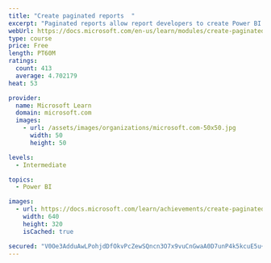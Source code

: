 ```yaml
---
title: "Create paginated reports  "
excerpt: "Paginated reports allow report developers to create Power BI artifacts that have tightly controlled rendering requirements. Paginated reports are ideal for creating sales invoices, receipts, purchase orders, and tabular data. This module will teach you how to create reports, add parameters, and work with tables and charts in paginated reports."
webUrl: https://docs.microsoft.com/en-us/learn/modules/create-paginated-reports-power-bi/
type: course
price: Free
length: PT60M
ratings:
  count: 413
  average: 4.702179
heat: 53

provider:
  name: Microsoft Learn
  domain: microsoft.com
  images:
    - url: /assets/images/organizations/microsoft.com-50x50.jpg
      width: 50
      height: 50

levels:
  - Intermediate

topics:
  - Power BI

images:
  - url: https://docs.microsoft.com/learn/achievements/create-paginated-reports-power-bi-social.png
    width: 640
    height: 320
    isCached: true

secured: "V0Oe3AdduAwLPohjdDfOkvPcZewSQncn3O7x9vuCnGwaA0D7unP4k5kcuE5u+HoDuWD+C962LIZSbE3jCXogJ+0JDt0L/EKkbEakV8OBKnnwAGtJ9NCGNOq++LyGGum+iHA9MPvw+YC5PbBcWH8EvDMqI/bOG8stPKJR3WGOIik/U1XKJp2spFrhlvDuCBElEPje13ePK+xpZwMf/CB+nX2tx/7Hc8D9OfptrLO4jty7PQq1tFu6FNRzPv14U5otqv3pGVGfsayGUoyiM18O1gcvBDx2/TGuNYoe9p1rar52CCS56URNQDBgdwf8AvXPQvrhVeCD8XsDaWl7MhHW3YdnVRYBnBgZpRELD2ip9Mc0tnxFJNp2QzDQMW8UpR/35N/mI7ylrsJPkXipQfUklN5Z2uBZnNzPSBwjrQGd82Q=;9IT7cTtPBeYxR5UTfF4lYQ=="
---
```


